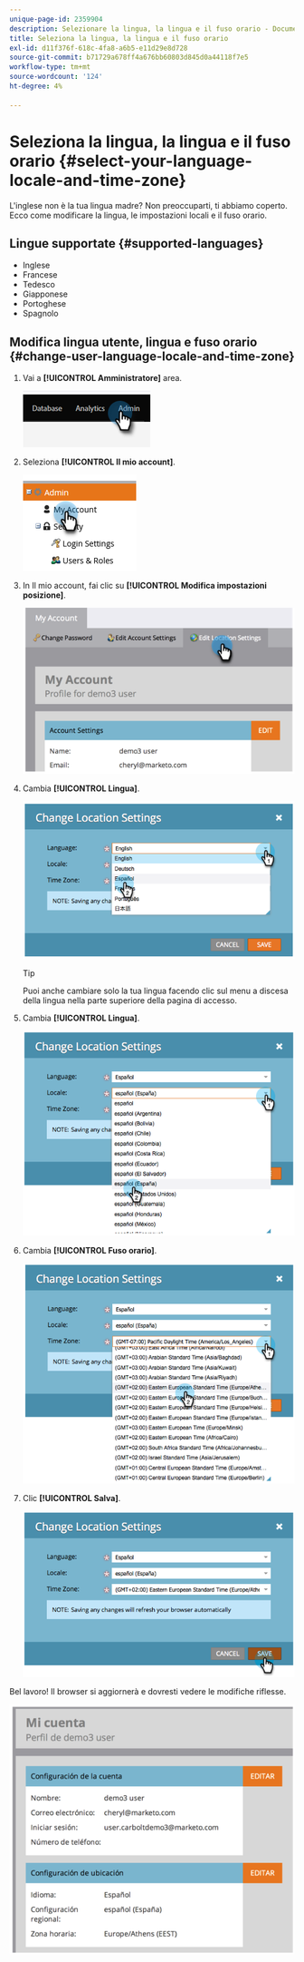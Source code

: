 ```yaml
---
unique-page-id: 2359904
description: Selezionare la lingua, la lingua e il fuso orario - Documentazione di Marketo - Documentazione del prodotto
title: Seleziona la lingua, la lingua e il fuso orario
exl-id: d11f376f-618c-4fa8-a6b5-e11d29e8d728
source-git-commit: b71729a678ff4a676bb60803d845d0a44118f7e5
workflow-type: tm+mt
source-wordcount: '124'
ht-degree: 4%

---
```


# Seleziona la lingua, la lingua e il fuso orario {#select-your-language-locale-and-time-zone}

L&#39;inglese non è la tua lingua madre? Non preoccuparti, ti abbiamo coperto. Ecco come modificare la lingua, le impostazioni locali e il fuso orario.

## Lingue supportate {#supported-languages}

* Inglese
* Francese
* Tedesco
* Giapponese
* Portoghese
* Spagnolo

## Modifica lingua utente, lingua e fuso orario {#change-user-language-locale-and-time-zone}

1. Vai a **[!UICONTROL Amministratore]** area.

   ![](assets/select-your-language-locale-and-time-zone-1.png)

1. Seleziona **[!UICONTROL Il mio account]**.

   ![](assets/select-your-language-locale-and-time-zone-2.png)

1. In Il mio account, fai clic su **[!UICONTROL Modifica impostazioni posizione]**.

   ![](assets/select-your-language-locale-and-time-zone-3.png)

1. Cambia **[!UICONTROL Lingua]**.

   ![](assets/select-your-language-locale-and-time-zone-4.png)

   >[!TIP]
   >
   >Puoi anche cambiare solo la tua lingua facendo clic sul menu a discesa della lingua nella parte superiore della pagina di accesso.

1. Cambia **[!UICONTROL Lingua]**.

   ![](assets/select-your-language-locale-and-time-zone-5.png)

1. Cambia **[!UICONTROL Fuso orario]**.

   ![](assets/select-your-language-locale-and-time-zone-6.png)

1. Clic **[!UICONTROL Salva]**.

   ![](assets/select-your-language-locale-and-time-zone-7.png)

Bel lavoro! Il browser si aggiornerà e dovresti vedere le modifiche riflesse.

![](assets/select-your-language-locale-and-time-zone-8.png)
